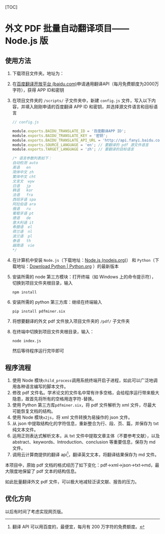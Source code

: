 

[TOC]

# 外文 PDF 批量自动翻译项目——Node.js 版



## 使用方法

1. 下载项目文件夹。地址为：

2. 在[百度翻译开放平台 (baidu.com)](https://api.fanyi.baidu.com/product/11)申请通用翻译API（每月免费额度为2000万字符），获得 APP ID和密钥

3. 在项目文件夹的 `/scripts/` 子文件夹中，新建 `config.js` 文件，写入以下内容，并填入刚刚申请的百度翻译 APP ID 和密钥，并选择源文件语言和目标语言

   ```js
   // config.js
   
   module.exports.BAIDU_TRANSLATE_ID = '百度翻译APP ID';
   module.exports.BAIDU_TRANSLATE_KEY = '密钥';
   module.exports.BAIDU_TRANSLATE_API_URL = 'http://api.fanyi.baidu.com/api/trans/vip/translate';
   module.exports.SOURCE_LANGUAGE = 'en'; // 要翻译的 pdf 源文件语言
   module.exports.TARGET_LANGUAGE = 'zh'; // 要翻译的目标语言
   
   /* 语言参数列表如下：
   自动检测	auto
   英语	en
   简体中文	zh
   繁体中文	cht
   文言文	wyw
   日语	jp
   韩语	kor
   法语	fra
   西班牙语	spa
   阿拉伯语	ara
   俄语	ru
   葡萄牙语	pt
   德语	de
   意大利语	it
   希腊语	el
   荷兰语	nl
   波兰语	pl
   泰语	th
   越南语	vie
   */
   ```

4. 在计算机中安装 `Node.js`（下载地址：[Node.js (nodejs.org)](https://nodejs.org/en/)） 和 `Python`（下载地址：[Download Python | Python.org](https://www.python.org/downloads/) ）的最新版本

5. 安装所需的 node 第三方模块：打开终端（如 Windows 上的命令提示符），切换到项目文件夹根目录，输入

   ```shell
   npm install
   ```

6. 安装所需的 python 第三方库：继续在终端输入

   ```shell
   pip install pdfminer.six
   ```

7. 将想要翻译的外文 pdf 文件放入项目文件夹的 `/pdf/` 子文件夹

8. 在终端中切换到项目文件夹根目录，输入：

   ```shell
   node index.js
   ```

   然后等待程序运行完毕即可

## 程序流程

1. 使用 Node 模块`child_process`调用系统终端开启子进程，如此可以广泛地调用各种语言编写的脚本文件。
2. 修改 pdf 文件名。学术论文的文件名中常有许多空格，会给程序运行带来极大隐患，故首先将所有的空格用连字符`-`替换。
3. 使用 Python 第三方库`pdfminer.six`，将 pdf 文件解析为 xml 文件，尽最大可能恢复文档的结构。
4. 使用 Node 模块`x2js`，将 xml 文件转换为易操作的 json 文件。
5. 从 json 中提取结构化的字符信息，重新整合为行、段、页、篇，并保存为 txt 纯文本文件。
6. 运用正则表达式解析文本，从 txt 文件中提取文章主体（不要参考文献），以及 abstract、keywords、Introduction、conclusion 等重要信息，保存为 md 文件。
7. 调用云计算商提供的翻译 api[^api]，翻译英文文本，将翻译结果保存为 md 文件。

[^api]: 翻译 API 可以用百度的，最便宜，每月有 200 万字符的免费额度。

本项目中，原始 pdf 文档的格式经历了如下变化：pdf->xml->json->txt->md，最大限度地保留了 pdf 文本的结构信息。

如此批量翻译外文 pdf 文件，可以极大地减轻泛读文献、报告的压力。

## 优化方向

以后有时间了考虑实现网页版。
